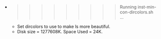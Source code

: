 * >>>>>>>>> Running inst-min-con-dircolors.sh ...
  * Set dircolors to use  to make ls more beautiful.
  * Disk size = 1277608K. Space Used = 24K.
